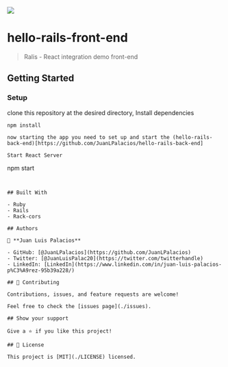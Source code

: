 ![](https://img.shields.io/badge/Microverse-blueviolet)

# hello-rails-front-end

> Ralis - React integration demo front-end


## Getting Started

### Setup

clone this repository at the desired directory, Install dependencies

```
npm install

now starting the app you need to set up and start the (hello-rails-back-end)[https://github.com/JuanLPalacios/hello-rails-back-end]

Start React Server

```
npm start
```


## Built With

- Ruby
- Rails
- Rack-cors

## Authors

👤 **Juan Luis Palacios**

- GitHub: [@JuanLPalacios](https://github.com/JuanLPalacios)
- Twitter: [@JuanLuisPalac20](https://twitter.com/twitterhandle)
- LinkedIn: [LinkedIn](https://www.linkedin.com/in/juan-luis-palacios-p%C3%A9rez-95b39a228/)

## 🤝 Contributing

Contributions, issues, and feature requests are welcome!

Feel free to check the [issues page](./issues).

## Show your support

Give a ⭐️ if you like this project!

## 📝 License

This project is [MIT](./LICENSE) licensed.

